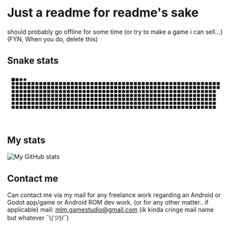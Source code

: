# Just a readme for readme's sake

should probably go offline for some time (or try to make a game i can sell...) (FYN, When you do, delete this)

## Snake stats

<p align="center">
  <img src="https://github.com/mlm-games/.github/blob/output/github-contribution-grid-snake-dark.svg" alt="GitHub Contribution Snake" />
</p>

## My stats

![My GitHub stats](https://github-readme-stats.vercel.app/api?username=mlm-games&show_icons=true&theme=radical)

## Contact me

Can contact me via my mail for any freelance work regarding an Android or Godot app/game or Android ROM dev work. (or for any other matter.. if applicable)
mail: mlm.gamestudio@gmail.com (ik kinda cringe mail name but whatever ¯\\_(ツ)_/¯)
